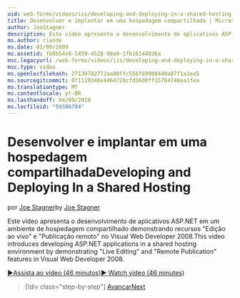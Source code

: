 ```yaml
---
uid: web-forms/videos/iis/developing-and-deploying-in-a-shared-hosting
title: Desenvolver e implantar em uma hospedagem compartilhada | Microsoft Docs
author: JoeStagner
description: Este vídeo apresenta o desenvolvimento de aplicativos ASP.NET em um ambiente de hospedagem compartilhado demonstrando &quot;Live editando&quot; e &quot;publicação remoto &...
ms.author: riande
ms.date: 03/09/2009
ms.assetid: fb6b54c6-5459-4528-98a0-1fb16144836a
msc.legacyurl: /web-forms/videos/iis/developing-and-deploying-in-a-shared-hosting
msc.type: video
ms.openlocfilehash: 27139782772aa00ffc556f89908449a87f1a1ea5
ms.sourcegitcommit: 0f1119340e4464720cfd16d0ff15764746ea1fea
ms.translationtype: MT
ms.contentlocale: pt-BR
ms.lasthandoff: 04/09/2019
ms.locfileid: "59386704"
---
```

# <a name="developing-and-deploying-in-a-shared-hosting"></a><span data-ttu-id="da9d0-103">Desenvolver e implantar em uma hospedagem compartilhada</span><span class="sxs-lookup"><span data-stu-id="da9d0-103">Developing and Deploying In a Shared Hosting</span></span>

<span data-ttu-id="da9d0-104">por [Joe Stagner](https://github.com/JoeStagner)</span><span class="sxs-lookup"><span data-stu-id="da9d0-104">by [Joe Stagner](https://github.com/JoeStagner)</span></span>

<span data-ttu-id="da9d0-105">Este vídeo apresenta o desenvolvimento de aplicativos ASP.NET em um ambiente de hospedagem compartilhado demonstrando recursos "Edição ao vivo" e "Publicação remoto" no Visual Web Developer 2008.</span><span class="sxs-lookup"><span data-stu-id="da9d0-105">This video introduces developing ASP.NET applications in a shared hosting environment by demonstrating "Live Editing" and "Remote Publication" features in Visual Web Developer 2008.</span></span>

[<span data-ttu-id="da9d0-106">&#9654;Assista ao vídeo (46 minutos)</span><span class="sxs-lookup"><span data-stu-id="da9d0-106">&#9654; Watch video (46 minutes)</span></span>](https://channel9.msdn.com/Blogs/ASP-NET-Site-Videos/developing-and-deploying-in-a-shared-hosting)

> [!div class="step-by-step"]
> [<span data-ttu-id="da9d0-107">Avançar</span><span class="sxs-lookup"><span data-stu-id="da9d0-107">Next</span></span>](working-with-iis7-deligated-admin.md)
